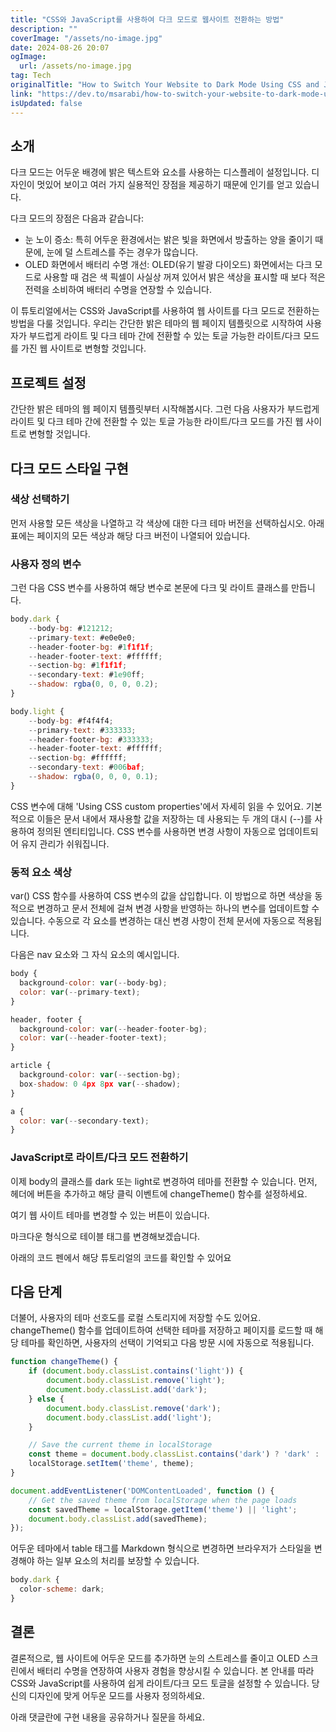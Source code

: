 ```yaml
---
title: "CSS와 JavaScript를 사용하여 다크 모드로 웹사이트 전환하는 방법"
description: ""
coverImage: "/assets/no-image.jpg"
date: 2024-08-26 20:07
ogImage: 
  url: /assets/no-image.jpg
tag: Tech
originalTitle: "How to Switch Your Website to Dark Mode Using CSS and JavaScript"
link: "https://dev.to/msarabi/how-to-switch-your-website-to-dark-mode-using-css-and-javascript-670"
isUpdated: false
---
```



## 소개

다크 모드는 어두운 배경에 밝은 텍스트와 요소를 사용하는 디스플레이 설정입니다. 디자인이 멋있어 보이고 여러 가지 실용적인 장점을 제공하기 때문에 인기를 얻고 있습니다.

다크 모드의 장점은 다음과 같습니다:

- 눈 노이 증소: 특히 어두운 환경에서는 밝은 빛을 화면에서 방출하는 양을 줄이기 때문에, 눈에 덜 스트레스를 주는 경우가 많습니다.
- OLED 화면에서 배터리 수명 개선: OLED(유기 발광 다이오드) 화면에서는 다크 모드로 사용할 때 검은 색 픽셀이 사실상 꺼져 있어서 밝은 색상을 표시할 때 보다 적은 전력을 소비하여 배터리 수명을 연장할 수 있습니다.

<!-- cozy-coder - 수평 -->
<ins class="adsbygoogle"
     style="display:block"
     data-ad-client="ca-pub-4877378276818686"
     data-ad-slot="1107185301"
     data-ad-format="auto"
     data-full-width-responsive="true"></ins>
<script>
     (adsbygoogle = window.adsbygoogle || []).push({});
</script>

이 튜토리얼에서는 CSS와 JavaScript를 사용하여 웹 사이트를 다크 모드로 전환하는 방법을 다룰 것입니다. 우리는 간단한 밝은 테마의 웹 페이지 템플릿으로 시작하여 사용자가 부드럽게 라이트 및 다크 테마 간에 전환할 수 있는 토글 가능한 라이트/다크 모드를 가진 웹 사이트로 변형할 것입니다.

## 프로젝트 설정

간단한 밝은 테마의 웹 페이지 템플릿부터 시작해봅시다. 그런 다음 사용자가 부드럽게 라이트 및 다크 테마 간에 전환할 수 있는 토글 가능한 라이트/다크 모드를 가진 웹 사이트로 변형할 것입니다.

## 다크 모드 스타일 구현

<!-- cozy-coder - 수평 -->
<ins class="adsbygoogle"
     style="display:block"
     data-ad-client="ca-pub-4877378276818686"
     data-ad-slot="1107185301"
     data-ad-format="auto"
     data-full-width-responsive="true"></ins>
<script>
     (adsbygoogle = window.adsbygoogle || []).push({});
</script>

### 색상 선택하기

먼저 사용할 모든 색상을 나열하고 각 색상에 대한 다크 테마 버전을 선택하십시오. 아래 표에는 페이지의 모든 색상과 해당 다크 버전이 나열되어 있습니다.

### 사용자 정의 변수

그런 다음 CSS 변수를 사용하여 해당 변수로 본문에 다크 및 라이트 클래스를 만듭니다.

<!-- cozy-coder - 수평 -->
<ins class="adsbygoogle"
     style="display:block"
     data-ad-client="ca-pub-4877378276818686"
     data-ad-slot="1107185301"
     data-ad-format="auto"
     data-full-width-responsive="true"></ins>
<script>
     (adsbygoogle = window.adsbygoogle || []).push({});
</script>

```js
body.dark {
    --body-bg: #121212;
    --primary-text: #e0e0e0;
    --header-footer-bg: #1f1f1f;
    --header-footer-text: #ffffff;
    --section-bg: #1f1f1f;
    --secondary-text: #1e90ff;
    --shadow: rgba(0, 0, 0, 0.2);
}

body.light {
    --body-bg: #f4f4f4;
    --primary-text: #333333;
    --header-footer-bg: #333333;
    --header-footer-text: #ffffff;
    --section-bg: #ffffff;
    --secondary-text: #006baf;
    --shadow: rgba(0, 0, 0, 0.1);
}
```

CSS 변수에 대해 'Using CSS custom properties'에서 자세히 읽을 수 있어요. 기본적으로 이들은 문서 내에서 재사용할 값을 저장하는 데 사용되는 두 개의 대시 (--)를 사용하여 정의된 엔티티입니다. CSS 변수를 사용하면 변경 사항이 자동으로 업데이트되어 유지 관리가 쉬워집니다.

### 동적 요소 색상

var() CSS 함수를 사용하여 CSS 변수의 값을 삽입합니다. 이 방법으로 하면 색상을 동적으로 변경하고 문서 전체에 걸쳐 변경 사항을 반영하는 하나의 변수를 업데이트할 수 있습니다. 수동으로 각 요소를 변경하는 대신 변경 사항이 전체 문서에 자동으로 적용됩니다.

<!-- cozy-coder - 수평 -->
<ins class="adsbygoogle"
     style="display:block"
     data-ad-client="ca-pub-4877378276818686"
     data-ad-slot="1107185301"
     data-ad-format="auto"
     data-full-width-responsive="true"></ins>
<script>
     (adsbygoogle = window.adsbygoogle || []).push({});
</script>

다음은 nav 요소와 그 자식 요소의 예시입니다.

```js
body {
  background-color: var(--body-bg);
  color: var(--primary-text);
}

header, footer {
  background-color: var(--header-footer-bg);
  color: var(--header-footer-text);
}

article {
  background-color: var(--section-bg);
  box-shadow: 0 4px 8px var(--shadow);
}

a {
  color: var(--secondary-text);
}
```

### JavaScript로 라이트/다크 모드 전환하기

이제 body의 클래스를 dark 또는 light로 변경하여 테마를 전환할 수 있습니다. 먼저, 헤더에 버튼을 추가하고 해당 클릭 이벤트에 changeTheme() 함수를 설정하세요.

<!-- cozy-coder - 수평 -->
<ins class="adsbygoogle"
     style="display:block"
     data-ad-client="ca-pub-4877378276818686"
     data-ad-slot="1107185301"
     data-ad-format="auto"
     data-full-width-responsive="true"></ins>
<script>
     (adsbygoogle = window.adsbygoogle || []).push({});
</script>

여기 웹 사이트 테마를 변경할 수 있는 버튼이 있습니다. 

마크다운 형식으로 테이블 태그를 변경해보겠습니다.

<!-- cozy-coder - 수평 -->
<ins class="adsbygoogle"
     style="display:block"
     data-ad-client="ca-pub-4877378276818686"
     data-ad-slot="1107185301"
     data-ad-format="auto"
     data-full-width-responsive="true"></ins>
<script>
     (adsbygoogle = window.adsbygoogle || []).push({});
</script>

아래의 코드 펜에서 해당 튜토리얼의 코드를 확인할 수 있어요

## 다음 단계

더불어, 사용자의 테마 선호도를 로컬 스토리지에 저장할 수도 있어요. changeTheme() 함수를 업데이트하여 선택한 테마를 저장하고 페이지를 로드할 때 해당 테마를 확인하면, 사용자의 선택이 기억되고 다음 방문 시에 자동으로 적용됩니다.

```js
function changeTheme() {
    if (document.body.classList.contains('light')) {
        document.body.classList.remove('light');
        document.body.classList.add('dark');
    } else {
        document.body.classList.remove('dark');
        document.body.classList.add('light');
    }

    // Save the current theme in localStorage
    const theme = document.body.classList.contains('dark') ? 'dark' : 'light';
    localStorage.setItem('theme', theme);
}

document.addEventListener('DOMContentLoaded', function () {
    // Get the saved theme from localStorage when the page loads
    const savedTheme = localStorage.getItem('theme') || 'light';
    document.body.classList.add(savedTheme);
});
```

<!-- cozy-coder - 수평 -->
<ins class="adsbygoogle"
     style="display:block"
     data-ad-client="ca-pub-4877378276818686"
     data-ad-slot="1107185301"
     data-ad-format="auto"
     data-full-width-responsive="true"></ins>
<script>
     (adsbygoogle = window.adsbygoogle || []).push({});
</script>

어두운 테마에서 table 태그를 Markdown 형식으로 변경하면 브라우저가 스타일을 변경해야 하는 일부 요소의 처리를 보장할 수 있습니다.

```js
body.dark {
  color-scheme: dark;
}
```

## 결론

결론적으로, 웹 사이트에 어두운 모드를 추가하면 눈의 스트레스를 줄이고 OLED 스크린에서 배터리 수명을 연장하여 사용자 경험을 향상시킬 수 있습니다. 본 안내를 따라 CSS와 JavaScript를 사용하여 쉽게 라이트/다크 모드 토글을 설정할 수 있습니다. 당신의 디자인에 맞게 어두운 모드를 사용자 정의하세요.

<!-- cozy-coder - 수평 -->
<ins class="adsbygoogle"
     style="display:block"
     data-ad-client="ca-pub-4877378276818686"
     data-ad-slot="1107185301"
     data-ad-format="auto"
     data-full-width-responsive="true"></ins>
<script>
     (adsbygoogle = window.adsbygoogle || []).push({});
</script>

아래 댓글란에 구현 내용을 공유하거나 질문을 하세요.